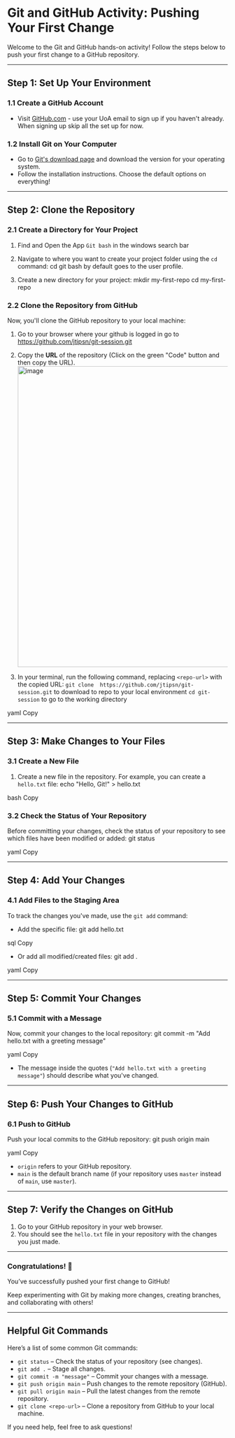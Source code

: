 # Git and GitHub Activity: Pushing Your First Change

Welcome to the Git and GitHub hands-on activity! Follow the steps below to push your first change to a GitHub repository.

---

## Step 1: Set Up Your Environment

### 1.1 Create a GitHub Account
- Visit [GitHub.com](https://github.com) - use your UoA email to sign up if you haven't already.  When signing up skip all the set up for now.   

### 1.2 Install Git on Your Computer
- Go to [Git's download page](https://git-scm.com/downloads) and download the version for your operating system.
- Follow the installation instructions.  Choose the default options on everything!

---

## Step 2: Clone the Repository

### 2.1 Create a Directory for Your Project
1. Find and Open the App `Git bash` in the windows search bar
2. Navigate to where you want to create your project folder using the `cd` command:
cd <path-to-your-folder> git bash by default goes to the user profile.  

3. Create a new directory for your project:
mkdir my-first-repo cd my-first-repo

### 2.2 Clone the Repository from GitHub
Now, you'll clone the GitHub repository to your local machine:
1. Go to your browser where your github is logged in go to https://github.com/jtipsn/git-session.git
2. Copy the **URL** of the repository (Click on the green "Code" button and then copy the URL).<img width="688" alt="image" src="https://github.com/user-attachments/assets/a03c1110-a642-4fdb-a58e-e75a027a4161" />

4. In your terminal, run the following command, replacing `<repo-url>` with the copied URL:
`git clone  https://github.com/jtipsn/git-session.git` to download to repo to your local environment 
`cd git-session` to go to the working directory 

yaml
Copy

---

## Step 3: Make Changes to Your Files

### 3.1 Create a New File
1. Create a new file in the repository. For example, you can create a `hello.txt` file:
echo "Hello, Git!" > hello.txt

bash
Copy

### 3.2 Check the Status of Your Repository
Before committing your changes, check the status of your repository to see which files have been modified or added:
git status

yaml
Copy

---

## Step 4: Add Your Changes

### 4.1 Add Files to the Staging Area
To track the changes you've made, use the `git add` command:
- Add the specific file:
git add hello.txt

sql
Copy
- Or add all modified/created files:
git add .

yaml
Copy

---

## Step 5: Commit Your Changes

### 5.1 Commit with a Message
Now, commit your changes to the local repository:
git commit -m "Add hello.txt with a greeting message"

yaml
Copy
- The message inside the quotes (`"Add hello.txt with a greeting message"`) should describe what you've changed.

---

## Step 6: Push Your Changes to GitHub

### 6.1 Push to GitHub
Push your local commits to the GitHub repository:
git push origin main

yaml
Copy
- `origin` refers to your GitHub repository.
- `main` is the default branch name (if your repository uses `master` instead of `main`, use `master`).

---

## Step 7: Verify the Changes on GitHub

1. Go to your GitHub repository in your web browser.
2. You should see the `hello.txt` file in your repository with the changes you just made.

---

### Congratulations! 🎉
You’ve successfully pushed your first change to GitHub!

Keep experimenting with Git by making more changes, creating branches, and collaborating with others!

---

## Helpful Git Commands

Here’s a list of some common Git commands:

- `git status` – Check the status of your repository (see changes).
- `git add .` – Stage all changes.
- `git commit -m "message"` – Commit your changes with a message.
- `git push origin main` – Push changes to the remote repository (GitHub).
- `git pull origin main` – Pull the latest changes from the remote repository.
- `git clone <repo-url>` – Clone a repository from GitHub to your local machine.

If you need help, feel free to ask questions!
